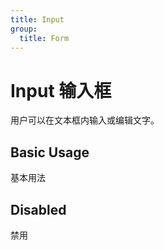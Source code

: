 ```yaml
---
title: Input
group:
  title: Form
---
```


# Input 输入框

用户可以在文本框内输入或编辑文字。

## Basic Usage

基本用法

<code src="./examples/s-001-base.tsx"></code>

## Disabled

禁用

<code src="./examples/s-002-disabled.tsx"></code>
